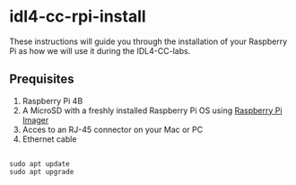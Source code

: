 # idl4-cc-rpi-install

These instructions will guide you through the installation of your Raspberry Pi as how we will use it during the IDL4-CC-labs.

## Prequisites

1. Raspberry Pi 4B
2. A MicroSD with a freshly installed Raspberry Pi OS using [Raspberry Pi Imager](https://www.raspberrypi.com/software/)
3. Acces to an RJ-45 connector on your Mac or PC
4. Ethernet cable

##

    sudo apt update
    sudo apt upgrade
  
